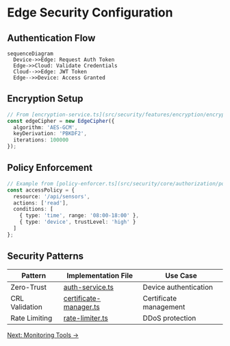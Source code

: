 # Edge Security Configuration

## Authentication Flow
```mermaid
sequenceDiagram
  Device->>Edge: Request Auth Token
  Edge->>Cloud: Validate Credentials
  Cloud-->>Edge: JWT Token
  Edge-->>Device: Access Granted
```

## Encryption Setup
```ts
// From [encryption-service.ts](src/security/features/encryption/encryption-service.ts)
const edgeCipher = new EdgeCipher({
  algorithm: 'AES-GCM',
  keyDerivation: 'PBKDF2',
  iterations: 100000
});
```

## Policy Enforcement
```ts
// Example from [policy-enforcer.ts](src/security/core/authorization/policy-enforcer.ts)
const accessPolicy = {
  resource: '/api/sensors',
  actions: ['read'],
  conditions: [
    { type: 'time', range: '08:00-18:00' },
    { type: 'device', trustLevel: 'high' }
  ]
};
```

## Security Patterns
| Pattern              | Implementation File                          | Use Case                |
|----------------------|----------------------------------------------|-------------------------|
| Zero-Trust           | [auth-service.ts](src/security/core/authentication/auth-service.ts) | Device authentication   |
| CRL Validation       | [certificate-manager.ts](src/security/features/encryption/certificate-manager.ts) | Certificate management  |
| Rate Limiting        | [rate-limiter.ts](src/security/protection/prevention/rate-limiter.ts) | DDoS protection         |

[Next: Monitoring Tools →](../utils/monitoring-guide.md)